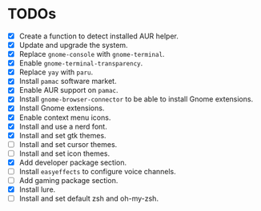 # TODOs

- [X] Create a function to detect installed AUR helper.
- [X] Update and upgrade the system.
- [X] Replace `gnome-console` with `gnome-terminal`.
- [X] Enable `gnome-terminal-transparency`.
- [X] Replace `yay` with `paru`.
- [X] Install `pamac` software market.
- [X] Enable AUR support on `pamac`.
- [X] Install `gnome-browser-connector` to be able to install Gnome extensions.
- [X] Install Gnome extensions.
- [X] Enable context menu icons.
- [X] Install and use a nerd font.
- [X] Install and set gtk themes.
- [ ] Install and set cursor themes.
- [ ] Install and set icon themes.
- [X] Add developer package section.
- [ ] Install `easyeffects` to configure voice channels.
- [ ] Add gaming package section.
- [X] Install lure.
- [ ] Install and set default zsh and oh-my-zsh.
